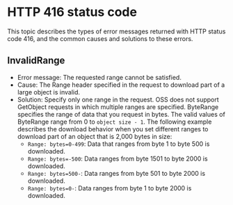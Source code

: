 # HTTP 416 status code

This topic describes the types of error messages returned with HTTP status code 416, and the common causes and solutions to these errors.

## InvalidRange

-   Error message: The requested range cannot be satisfied.
-   Cause: The Range header specified in the request to download part of a large object is invalid.
-   Solution: Specify only one range in the request. OSS does not support GetObject requests in which multiple ranges are specified. ByteRange specifies the range of data that you request in bytes. The valid values of ByteRange range from 0 to `object size - 1`. The following example describes the download behavior when you set different ranges to download part of an object that is 2,000 bytes in size:
    -   `Range: bytes=0-499`: Data that ranges from byte 1 to byte 500 is downloaded.
    -   `Range: bytes=-500`: Data ranges from byte 1501 to byte 2000 is downloaded.
    -   `Range: bytes=500-`: Data ranges from byte 501 to byte 2000 is downloaded.
    -   `Range: bytes=0-`: Data ranges from byte 1 to byte 2000 is downloaded.

